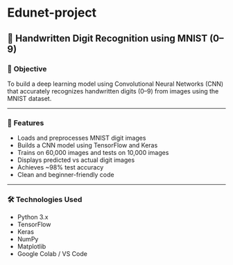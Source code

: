 # Edunet-project

## 🧠 Handwritten Digit Recognition using MNIST (0–9)

### 🎯 **Objective**

To build a deep learning model using Convolutional Neural Networks (CNN) that accurately recognizes handwritten digits (0–9) from images using the MNIST dataset.

---

### 🌟 **Features**

* Loads and preprocesses MNIST digit images
* Builds a CNN model using TensorFlow and Keras
* Trains on 60,000 images and tests on 10,000 images
* Displays predicted vs actual digit images
* Achieves \~98% test accuracy
* Clean and beginner-friendly code

---

### 🛠 **Technologies Used**

* Python 3.x
* TensorFlow
* Keras
* NumPy
* Matplotlib
* Google Colab / VS Code
